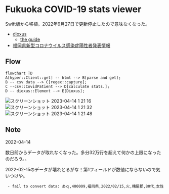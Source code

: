 # Fukuoka COVID-19 stats viewer

Swift版から移植。2022年9月27日で更新停止したので意味なくなった。

- [dioxus](https://github.com/DioxusLabs/dioxus)
  - [the guide](https://dioxuslabs.com/guide/)
- [福岡県新型コロナウイルス感染症陽性者発表情報](https://ckan.open-governmentdata.org/dataset/401000_pref_fukuoka_covid19_patients)

## Flow

```mermaid
flowchart TD
A[hyper::Client::get] -- html --> B[parse and get];
B -- csv data --> C[regex::capture];
C --csv::CovidPatient --> D[calculate stats.];
D -- dioxus::Element --> E[Dioxus];
```

![スクリーンショット 2023-04-14 1 21 16](https://user-images.githubusercontent.com/997855/231823208-4357d42a-4752-4b90-8b71-2adfce49890d.png)
![スクリーンショット 2023-04-14 1 21 32](https://user-images.githubusercontent.com/997855/231823216-2a5fdfd6-e5e9-4e3e-9950-5895802c809b.png)
![スクリーンショット 2023-04-14 1 21 48](https://user-images.githubusercontent.com/997855/231823221-003d1729-f51c-4789-bf10-2de6f42566e6.png)

## Note

2022-04-14

数日前からデータが取れなくなった。多分32万行を超えて何かの上限になったのだろう。。

2022-02-15のデータが壊れとるがな！第1フィールドが数値にならないので気いつけや。

```
 - fail to convert data: あｑ,400009,福岡県,2022/02/15,火,糟屋郡,80代,女性
 ```

